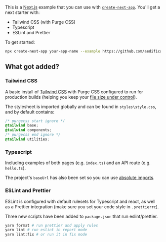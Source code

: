 This is a [Next.js] example that you can use with [`create-next-app`][create-next-app]. You'll get a next starter with:

- Tailwind CSS (with Purge CSS)
- Typescript
- ESLint and Prettier

To get started:

```bash
npx create-next-app your-app-name --example https://github.com/aedificatorum/next-starters/tree/master/tailwind
```

## What got added?

### Tailwind CSS

A basic install of [Tailwind CSS] with Purge CSS configured to run for production builds (helping you keep your [file size under control]).

The stylesheet is imported globally and can be found in `styles\style.css`, and by default contains:

```css
/* purgecss start ignore */
@tailwind base;
@tailwind components;
/* purgecss end ignore */
@tailwind utilities;
```

### Typescript

Including examples of both pages (e.g. `index.ts`) and an API route (e.g. `hello.ts`).

The project's `baseUrl` has also been set so you can use [absolute imports].

### ESLint and Prettier

ESLint is configured with default rulesets for Typescript and react, as well as a Prettier integration (make sure you set your code style in `.prettierrc`).

Three new scripts have been added to `package.json` that run eslint/prettier.

```bash
yarn format # run prettier and apply rules
yarn lint # run eslint in report mode
yarn lint:fix # or run it in fix mode
```

[next.js]: https://nextjs.org/
[create-next-app]: https://github.com/zeit/next.js/tree/canary/packages/create-next-app.
[tailwind css]: https://tailwindcss.com/
[file size under control]: https://tailwindcss.com/docs/controlling-file-size/
[absolute imports]: https://tjaddison.com/blog/2020/04/absolute-imports-with-react/
